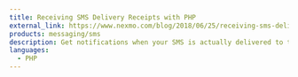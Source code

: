 ```yaml
---
title: Receiving SMS Delivery Receipts with PHP
external_link: https://www.nexmo.com/blog/2018/06/25/receiving-sms-delivery-receipts-with-php-dr/
products: messaging/sms
description: Get notifications when your SMS is actually delivered to the handset of the user. This tutorial uses Slim framework to log the delivery receipts of your sent messages.
languages:
  - PHP
---
```

